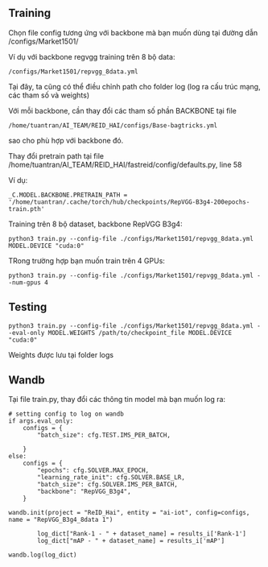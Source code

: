 ## Training
Chọn file config tương ứng với backbone mà bạn muốn dùng tại đường dẫn /configs/Market1501/

Ví dụ với backbone regvgg training trên 8 bộ data:
```
/configs/Market1501/repvgg_8data.yml
```
Tại đây, ta cũng có thể điều chỉnh path cho folder log (log ra cấu trúc mạng, các tham số và weights)


Với mỗi backbone, cần thay đổi các tham số phần BACKBONE tại file 
```
/home/tuantran/AI_TEAM/REID_HAI/configs/Base-bagtricks.yml
```
sao cho phù hợp với backbone đó.


Thay đổi pretrain path tại file /home/tuantran/AI_TEAM/REID_HAI/fastreid/config/defaults.py, line 58

Ví dụ:
```
_C.MODEL.BACKBONE.PRETRAIN_PATH = '/home/tuantran/.cache/torch/hub/checkpoints/RepVGG-B3g4-200epochs-train.pth'
```

Training trên 8 bộ dataset, backbone RepVGG B3g4:
```
python3 train.py --config-file ./configs/Market1501/repvgg_8data.yml MODEL.DEVICE "cuda:0"
```
TRong trường hợp bạn muốn train trên 4 GPUs:
```
python3 train.py --config-file ./configs/Market1501/repvgg_8data.yml --num-gpus 4
```


## Testing
```
python3 train.py --config-file ./configs/Market1501/repvgg_8data.yml --eval-only MODEL.WEIGHTS /path/to/checkpoint_file MODEL.DEVICE "cuda:0"
```
Weights được lưu tại folder logs

## Wandb
Tại file train.py, thay đổi các thông tin model mà bạn muốn log ra:
```
# setting config to log on wandb
if args.eval_only:
    configs = {
        "batch_size": cfg.TEST.IMS_PER_BATCH,

    }
else:
    configs = {
        "epochs": cfg.SOLVER.MAX_EPOCH,
        "learning_rate_init": cfg.SOLVER.BASE_LR,
        "batch_size": cfg.SOLVER.IMS_PER_BATCH,
        "backbone": "RepVGG_B3g4",
    }

wandb.init(project = "ReID_Hai", entity = "ai-iot", config=configs, name = "RepVGG_B3g4_8data 1")
```
```
        log_dict["Rank-1 - " + dataset_name] = results_i['Rank-1']
        log_dict["mAP - " + dataset_name] = results_i['mAP']

wandb.log(log_dict)
 ```

